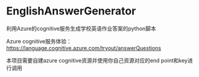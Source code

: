 # EnglishAnswerGenerator
利用Azure的cognitive服务生成学校英语作业答案的python脚本

Azure cognitive服务体验： https://language.cognitive.azure.com/tryout/answerQuestions

本项目需要自建azure cognitive资源并使用你自己资源对应的end point和key进行调用
